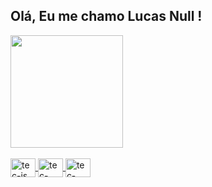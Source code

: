 ## Olá, Eu me chamo Lucas Null !
<div> 
  <a href="https://github.com/lucasnull">
  <img height="180em" src="https://github-readme-stats.vercel.app/api/top-langs/?username=lucasnull&%layout=compact&langs_count=4&theme=dark" />
</div>  

 

 <div style="display:inline_block"><br>
    <img align="center" alt="tec-js" height="30" width="40" src="https://cdn.jsdelivr.net/gh/devicons/devicon/icons/javascript/javascript-original.svg" />
   <img align="center" alt="tec-html" height="30" width="40" src="https://cdn.jsdelivr.net/gh/devicons/devicon/icons/html5/html5-original.svg" />
   <img align="center" alt="tec-css" height="30" width="40" src="https://cdn.jsdelivr.net/gh/devicons/devicon/icons/css3/css3-original.svg"  />
 </div>
